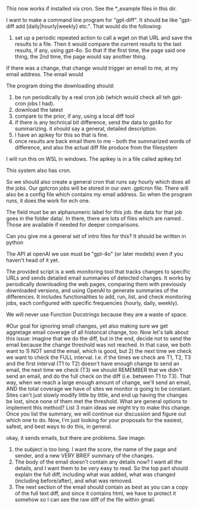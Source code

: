 This now works if installed via cron. See the *_example files in this dir.

I want to make a command line program for "gpt-diff". It should be like "gpt-diff add <name> <URL> [daily|hourly|weekly] etc.". That would do the following:

1. set up a periodic repeated action to call a wget on that URL and save the results to a file. Then it would compare the current results to the last results, if any, using gpt-4o. So that if the first time, the page said one thing, the 2nd time, the page would say another thing.

If there was a change, that change would trigger an email to me, at my email address. The email would

The program doing the downloading should:
1. be run periodically by a real cron job (which would check all teh gpt-cron jobs I had).
2. download the latest
3. compare to the prior, if any, using a local diff tool
4. if there is any technical bit difference, send the data to gpt4o for summarizing. it should say a general, detailed description.
5. I have an apikey for this so that is fine.
6. once results are back email them to me - both the summarized words of difference, and also the actual diff file produce from the filesystem

I will run this on WSL in windows. The apikey is in a file called apikey.txt

This system also has cron.

So we should also create a general cron that runs say hourly which does all the jobs. Our gptcron jobs will be stored in our own .gptcron file. There will also be a config file which contains my email address.  So when the program runs, it does the work for ech one.

The <name> field must be an alphanumeric label for this job. the data for that job goes in the folder data/<name>. In there, there are lots of files which are named <name-date of last download of the file contents>.  Those are available if needed for deeper comparisons.


Can you give me a general set of intro files for this? It should be written in python

The API at openAI we use must be "gpt-4o" (or later models) even if you haven't head of it yet.

The provided script is a web monitoring tool that tracks changes to specific URLs and sends detailed email summaries of detected changes. It works by periodically downloading the web pages, comparing them with previously downloaded versions, and using OpenAI to generate summaries of the differences. It includes functionalities to add, run, list, and check monitoring jobs, each configured with specific frequencies (hourly, daily, weekly).

We will never use Function Docstrings because they are a waste of space.


#Our goal for ignoring small changes, yet also making sure we get aggretage email coverage of all historical change, too:  Now let's talk about this issue: imagine that we do the diff, but in the end, decide not to send the email because the change threshold was not reached. In that case, we both want to 1) NOT send the email, which is good, but 2) the next time we check we want to check the FULL interval. I.e. if the times we check are T1, T2, T3 and the first interval (T1 to T2) doesn't have enough change to send an email, the next time we check (T3) we should REMEMBER that we didn't send an email, and do the full check on the diff (i.e. between T1 to T3). That way, when we reach a large enough amount of change, we'll send an email, AND the total coverage we have of sites we monitor is going to be constant. Sites can't just slowly modify little by little, and end up having the changes be lost, since none of them met the threshold.  What are general options to implement this method? List 3 main ideas we might try to make this change. Once you list the summary, we will continue our discussion and figure out which one to do. Now, I'm just looking for your proposals for the easiest, safest, and best ways to do this, in general.


okay, it sends emails, but there are problems.  See image:

1. the subject is too long. I want the score, the name of the page and sender, and a new VERY BRIEF summary of the changes.
2. The body of the email doesn't contain any details now? I want all the details, and I want them to be very easy to read. So the top part should explain the full diff, including what was added, what was changed (including before/after), and what was removed.
3. The next section of the email should contain as best as you can a copy of the full text diff, and since it contains html, we have to protect it somehow so I can see the raw diff of the file within gmail.
